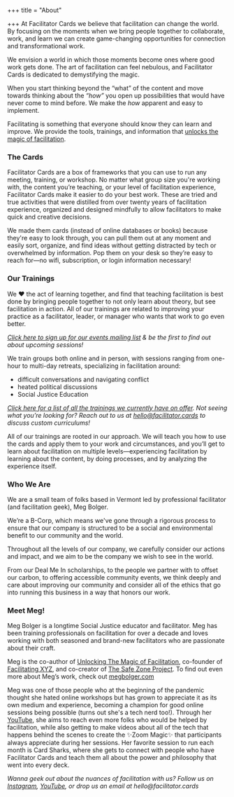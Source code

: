 +++
title = "About"

+++
At Facilitator Cards we believe that facilitation can change the world. By focusing on the moments when we bring people together to collaborate, work, and learn we can create game-changing opportunities for connection and transformational work.

We envision a world in which those moments become ones where good work gets done. The art of facilitation can feel nebulous, and Facilitator Cards is dedicated to demystifying the magic.

When you start thinking beyond the “what” of the content and move towards thinking about the _“how”_ you open up possibilities that would have never come to mind before. We make the _how_ apparent and easy to implement.

Facilitating is something that everyone should know they can learn and improve. We provide the tools, trainings, and information that [unlocks the magic of facilitation](http://facilitationmagic.com).

### The Cards

Facilitator Cards are a box of frameworks that you can use to run any meeting, training, or workshop. No matter what group size you're working with, the content you’re teaching, or your level of facilitation experience, Facilitator Cards make it easier to do your best work. These are tried and true activities that were distilled from over twenty years of facilitation experience, organized and designed mindfully to allow facilitators to make quick and creative decisions.

We made them cards (instead of online databases or books) because they're easy to look through, you can pull them out at any moment and easily sort, organize, and find ideas without getting distracted by tech or overwhelmed by information. Pop them on your desk so they’re easy to reach for—no wifi, subscription, or login information necessary!

### Our Trainings

We ❤️ the act of learning together, and find that teaching facilitation is best done by bringing people together to not only learn about theory, but see facilitation in action. All of our trainings are related to improving your practice as a facilitator, leader, or manager who wants that work to go even better.

[_Click here to sign up for our events mailing list_](https://facilitatorcards.ck.page/0bdf2d2bae) _& be the first to find out about upcoming sessions!_

We train groups both online and in person, with sessions ranging from one-hour to multi-day retreats, specializing in facilitation around:

* difficult conversations and navigating conflict
* heated political discussions
* Social Justice Education

[_Click here for a list of all the trainings we currently have on offer_](https://www.facilitator.cards/trainings/)_. Not seeing what you’re looking for? Reach out to us at hello@facilitator.cards to discuss custom curriculums!_

All of our trainings are rooted in our approach. We will teach you how to use the cards and apply them to your work and circumstances, and you’ll get to learn about facilitation on multiple levels—experiencing facilitation by learning about the content, by doing processes, and by analyzing the experience itself.

### Who We Are

We are a small team of folks based in Vermont led by professional facilitator (and facilitation geek), Meg Bolger.

We’re a B-Corp, which means we've gone through a rigorous process to ensure that our company is structured to be a social and environmental benefit to our community and the world.

Throughout all the levels of our company, we carefully consider our actions and impact, and we aim to be the company we wish to see in the world.

From our Deal Me In scholarships, to the people we partner with to offset our carbon, to offering accessible community events, we think deeply and care about improving our community and consider all of the ethics that go into running this business in a way that honors our work.

### Meet Meg!

Meg Bolger is a longtime Social Justice educator and facilitator. Meg has been training professionals on facilitation for over a decade and loves working with both seasoned and brand-new facilitators who are passionate about their craft.

Meg is the co-author of [Unlocking The Magic of Facilitation](http://facilitationmagic.com), co-founder of [Facilitating XYZ](http://facilitating.xyz), and co-creator of [The Safe Zone Project](http://thesafezoneproject.com). To find out even more about Meg’s work, check out [megbolger.com](http://megbolger.com)

Meg was one of those people who at the beginning of the pandemic thought she hated online workshops but has grown to appreciate it as its own medium and experience, becoming a champion for good online sessions being possible (turns out she's a tech nerd too!). Through her [YouTube](https://www.youtube.com/facilitatorcards), she aims to reach even more folks who would be helped by facilitation, while also getting to make videos about all of the tech that happens behind the scenes to create the ✨Zoom Magic✨ that participants always appreciate during her sessions. Her favorite session to run each month is Card Sharks, where she gets to connect with people who have Facilitator Cards and teach them all about the power and philosophy that went into every deck.

_Wanna geek out about the nuances of facilitation with us? Follow us on_ [_Instagram_](https://www.instagram.com/facilitatorcards/)_,_ [_YouTube_](https://www.youtube.com/facilitatorcards)_, or drop us an email at hello@facilitator.cards_